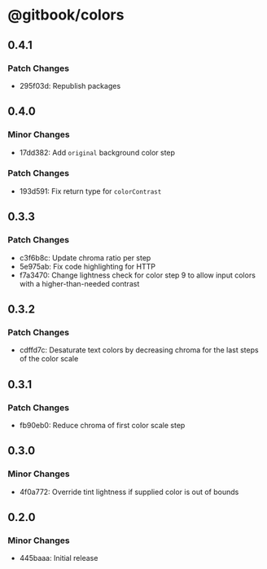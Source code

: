 # @gitbook/colors

## 0.4.1

### Patch Changes

- 295f03d: Republish packages

## 0.4.0

### Minor Changes

- 17dd382: Add `original` background color step

### Patch Changes

- 193d591: Fix return type for `colorContrast`

## 0.3.3

### Patch Changes

- c3f6b8c: Update chroma ratio per step
- 5e975ab: Fix code highlighting for HTTP
- f7a3470: Change lightness check for color step 9 to allow input colors with a higher-than-needed contrast

## 0.3.2

### Patch Changes

- cdffd7c: Desaturate text colors by decreasing chroma for the last steps of the color scale

## 0.3.1

### Patch Changes

- fb90eb0: Reduce chroma of first color scale step

## 0.3.0

### Minor Changes

- 4f0a772: Override tint lightness if supplied color is out of bounds

## 0.2.0

### Minor Changes

- 445baaa: Initial release
